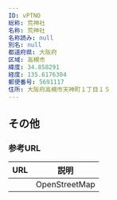 ```yaml
---
ID: vPTNO
総称: 荒神社
名称: 荒神社
名称読み: null
別名: null
都道府県: 大阪府
区域: 高槻市
緯度: 34.858291
経度: 135.6176304
郵便番号: 5691117
住所: 大阪府高槻市天神町１丁目１５
---
```


## その他

### 参考URL

| URL | 説明          |
| --- | ------------- |
|     | OpenStreetMap |
